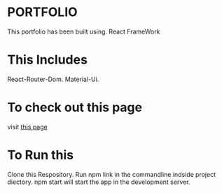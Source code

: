 # PORTFOLIO
This portfolio has been built using.
React FrameWork
 
# This Includes
React-Router-Dom.
Material-Ui.

# To check out this page
visit [this page](https://www.google.com)

# To Run this
Clone this Respository.
Run npm link in the commandline indside project diectory.
npm start will start the app in the development server.
